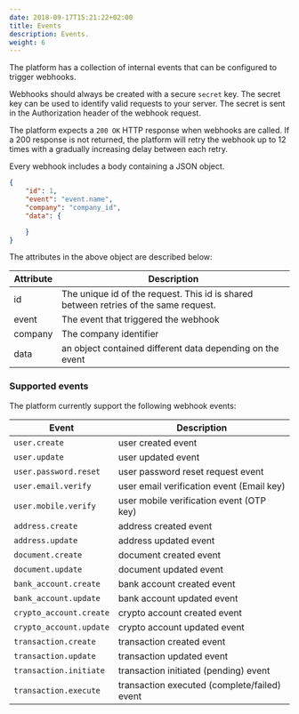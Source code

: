 ```yaml
---
date: 2018-09-17T15:21:22+02:00
title: Events
description: Events.
weight: 6
---
```


The platform has a collection of internal events that can be configured to trigger webhooks.

Webhooks should always be created with a secure `secret` key. The secret key can be used to identify valid requests to your server. The secret is sent in the Authorization header of the webhook request.

The platform expects a `200 OK` HTTP response when webhooks are called. If a 200 response is not returned, the platform will retry the webhook up to 12 times with a gradually increasing delay between each retry.

Every webhook includes a body containing a JSON object.

```json
{
    "id": 1,
    "event": "event.name",
    "company": "company_id",
    "data": {

    }
}
```

The attributes in the above object are described below:

Attribute | Description
--- | ---
id | The unique id of the request. This id is shared between retries of the same request.
event | The event that triggered the webhook
company | The company identifier
data | an object contained different data depending on the event

### Supported events

The platform currently support the following webhook events:

Event | Description
--- | ---
`user.create`  | user created event
`user.update` | user updated event
`user.password.reset` | user password reset request event
`user.email.verify` | user email verification event (Email key)
`user.mobile.verify` | user mobile verification event (OTP key)
`address.create` | address created event
`address.update` | address updated event
`document.create` | document created event
`document.update` | document updated event
`bank_account.create` | bank account created event
`bank_account.update` | bank account updated event
`crypto_account.create` | crypto account created event
`crypto_account.update` | crypto account updated event
`transaction.create` | transaction created event
`transaction.update` | transaction updated event
`transaction.initiate` | transaction initiated (pending) event
`transaction.execute` | transaction executed (complete/failed) event